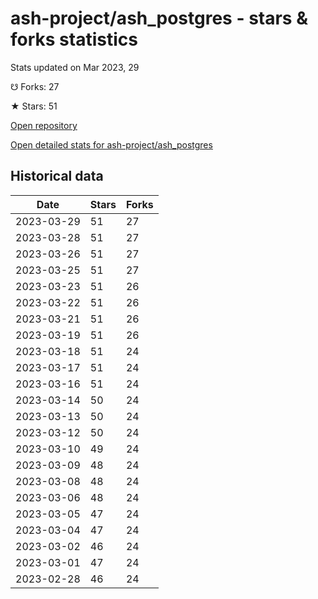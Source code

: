 # ash-project/ash_postgres - stars & forks statistics

Stats updated on Mar 2023, 29

☋ Forks: 27

★ Stars: 51

[Open repository](https://github.com/ash-project/ash_postgres)

[Open detailed stats for ash-project/ash_postgres](https://reviewgithub.com/rep/ash-project/ash_postgres)

## Historical data
| Date | Stars | Forks |
|------|-------|-------|
| 2023-03-29 | 51 | 27 | 
| 2023-03-28 | 51 | 27 | 
| 2023-03-26 | 51 | 27 | 
| 2023-03-25 | 51 | 27 | 
| 2023-03-23 | 51 | 26 | 
| 2023-03-22 | 51 | 26 | 
| 2023-03-21 | 51 | 26 | 
| 2023-03-19 | 51 | 26 | 
| 2023-03-18 | 51 | 24 | 
| 2023-03-17 | 51 | 24 | 
| 2023-03-16 | 51 | 24 | 
| 2023-03-14 | 50 | 24 | 
| 2023-03-13 | 50 | 24 | 
| 2023-03-12 | 50 | 24 | 
| 2023-03-10 | 49 | 24 | 
| 2023-03-09 | 48 | 24 | 
| 2023-03-08 | 48 | 24 | 
| 2023-03-06 | 48 | 24 | 
| 2023-03-05 | 47 | 24 | 
| 2023-03-04 | 47 | 24 | 
| 2023-03-02 | 46 | 24 | 
| 2023-03-01 | 47 | 24 | 
| 2023-02-28 | 46 | 24 | 

